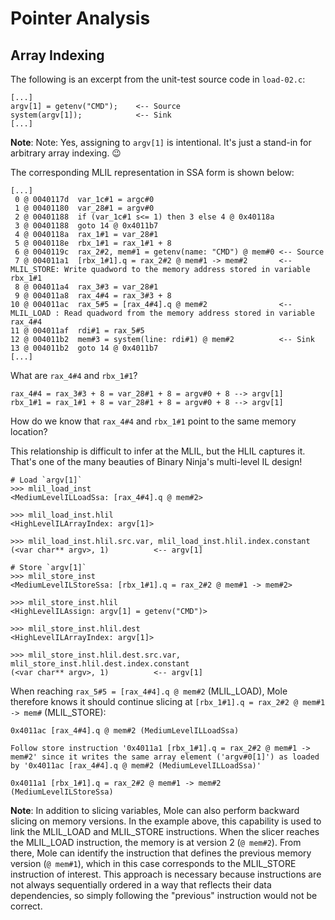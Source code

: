 # Pointer Analysis
## Array Indexing
The following is an excerpt from the unit-test source code in `load-02.c`:
```
[...]
argv[1] = getenv("CMD");    <-- Source
system(argv[1]);            <-- Sink
[...]
```
**Note**: Note: Yes, assigning to `argv[1]` is intentional. It's just a stand-in for arbitrary array indexing. 😉

The corresponding MLIL representation in SSA form is shown below:
```
[...]
 0 @ 0040117d  var_1c#1 = argc#0
 1 @ 00401180  var_28#1 = argv#0
 2 @ 00401188  if (var_1c#1 s<= 1) then 3 else 4 @ 0x40118a
 3 @ 00401188  goto 14 @ 0x4011b7
 4 @ 0040118a  rax_1#1 = var_28#1
 5 @ 0040118e  rbx_1#1 = rax_1#1 + 8
 6 @ 0040119c  rax_2#2, mem#1 = getenv(name: "CMD") @ mem#0 <-- Source
 7 @ 004011a1  [rbx_1#1].q = rax_2#2 @ mem#1 -> mem#2       <-- MLIL_STORE: Write quadword to the memory address stored in variable rbx_1#1
 8 @ 004011a4  rax_3#3 = var_28#1
 9 @ 004011a8  rax_4#4 = rax_3#3 + 8
10 @ 004011ac  rax_5#5 = [rax_4#4].q @ mem#2                <-- MLIL_LOAD : Read quadword from the memory address stored in variable rax_4#4
11 @ 004011af  rdi#1 = rax_5#5
12 @ 004011b2  mem#3 = system(line: rdi#1) @ mem#2          <-- Sink
13 @ 004011b2  goto 14 @ 0x4011b7
[...]
```

What are `rax_4#4` and `rbx_1#1`?
```
rax_4#4 = rax_3#3 + 8 = var_28#1 + 8 = argv#0 + 8 --> argv[1]
rbx_1#1 = rax_1#1 + 8 = var_28#1 + 8 = argv#0 + 8 --> argv[1]
```

How do we know that `rax_4#4` and `rbx_1#1` point to the same memory location?

This relationship is difficult to infer at the MLIL, but the HLIL captures it. That's one of the many beauties of Binary Ninja's multi-level IL design!
```
# Load `argv[1]`
>>> mlil_load_inst
<MediumLevelILLoadSsa: [rax_4#4].q @ mem#2>

>>> mlil_load_inst.hlil
<HighLevelILArrayIndex: argv[1]>

>>> mlil_load_inst.hlil.src.var, mlil_load_inst.hlil.index.constant
(<var char** argv>, 1)          <-- argv[1]

# Store `argv[1]`
>>> mlil_store_inst
<MediumLevelILStoreSsa: [rbx_1#1].q = rax_2#2 @ mem#1 -> mem#2>

>>> mlil_store_inst.hlil
<HighLevelILAssign: argv[1] = getenv("CMD")>

>>> mlil_store_inst.hlil.dest
<HighLevelILArrayIndex: argv[1]>

>>> mlil_store_inst.hlil.dest.src.var, mlil_store_inst.hlil.dest.index.constant
(<var char** argv>, 1)          <-- argv[1]
```

When reaching `rax_5#5 = [rax_4#4].q @ mem#2` (MLIL_LOAD), Mole therefore knows it should continue slicing at `[rbx_1#1].q = rax_2#2 @ mem#1 -> mem#` (MLIL_STORE):
```
0x4011ac [rax_4#4].q @ mem#2 (MediumLevelILLoadSsa)

Follow store instruction '0x4011a1 [rbx_1#1].q = rax_2#2 @ mem#1 -> mem#2' since it writes the same array element ('argv#0[1]') as loaded by '0x4011ac [rax_4#4].q @ mem#2 (MediumLevelILLoadSsa)'

0x4011a1 [rbx_1#1].q = rax_2#2 @ mem#1 -> mem#2 (MediumLevelILStoreSsa)
```

**Note**: In addition to slicing variables, Mole can also perform backward slicing on memory versions. In the example above, this capability is used to link the MLIL_LOAD and MLIL_STORE instructions. When the slicer reaches the MLIL_LOAD instruction, the memory is at version 2 (`@ mem#2`). From there, Mole can identify the instruction that defines the previous memory version (`@ mem#1`), which in this case corresponds to the MLIL_STORE instruction of interest. This approach is necessary because instructions are not always sequentially ordered in a way that reflects their data dependencies, so simply following the "previous" instruction would not be correct.